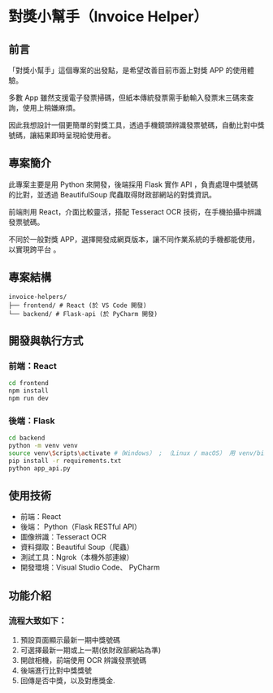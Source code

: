 # 對獎小幫手（Invoice Helper）

## 前言

「對獎小幫手」這個專案的出發點，是希望改善目前市面上對獎 APP 的使用體驗。

多數 App 雖然支援電子發票掃碼，但紙本傳統發票需手動輸入發票末三碼來查詢，使用上稍嫌麻煩。

因此我想設計一個更簡單的對獎工具，透過手機鏡頭辨識發票號碼，自動比對中獎號碼，讓結果即時呈現給使用者。

## 專案簡介

此專案主要是用 Python 來開發，後端採用 Flask 實作 API ，負責處理中獎號碼的比對，並透過 BeautifulSoup 爬蟲取得財政部網站的對獎資訊。

前端則用 React，介面比較靈活，搭配 Tesseract OCR 技術，在手機拍攝中辨識發票號碼。

不同於一般對獎 APP，選擇開發成網頁版本，讓不同作業系統的手機都能使用，以實現跨平台 。
    
    
## 專案結構

```
invoice-helpers/
├── frontend/ # React (於 VS Code 開發)
└── backend/ # Flask-api (於 PyCharm 開發)
```

##  開發與執行方式

### 前端：React
```bash
cd frontend
npm install
npm run dev
```

### 後端：Flask
```bash
cd backend
python -m venv venv
source venv\Scripts\activate #（Windows） ; （Linux / macOS） 用 venv/bin/activate
pip install -r requirements.txt
python app_api.py
```

## 使用技術
- 前端：React
- 後端： Python（Flask RESTful API）
- 圖像辨識：Tesseract OCR
- 資料擷取：Beautiful Soup（爬蟲）
- 測試工具：Ngrok（本機外部連線）
- 開發環境：Visual Studio Code、 PyCharm

## 功能介紹

### 流程大致如下：
1. 預設頁面顯示最新一期中獎號碼
2. 可選擇最新一期或上一期(依財政部網站為準)
3. 開啟相機，前端使用 OCR 辨識發票號碼
4. 後端進行比對中獎獎號 
5. 回傳是否中獎，以及對應獎金.

    
    
